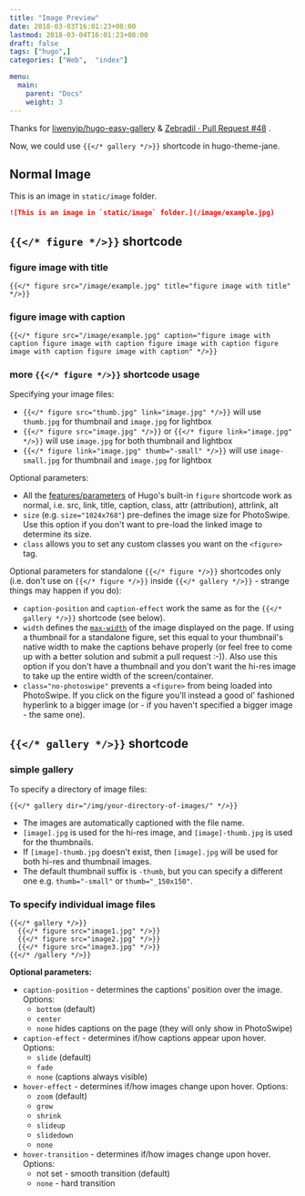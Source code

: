```yaml
---
title: "Image Preview"
date: 2018-03-03T16:01:23+08:00
lastmod: 2018-03-04T16:01:23+08:00
draft: false
tags: ["hugo",]
categories: ["Web",  "index"]

menu:
  main:
    parent: "Docs"
    weight: 3
---
```


Thanks for [liwenyip/hugo-easy-gallery](http://www.964813.xyz/post/) & [Zebradil · Pull Request #48](http://www.964813.xyz/post/) .

Now, we could use `{{</* gallery */>}}` shortcode in hugo-theme-jane.

## Normal Image

This is an image in `static/image` folder.

```markdown
![This is an image in `static/image` folder.](/image/example.jpg)
```

<!--more-->

## `{{</* figure */>}}` shortcode

### figure image with title

```
{{</* figure src="/image/example.jpg" title="figure image with title" */>}}
```


### figure image with caption

```
{{</* figure src="/image/example.jpg" caption="figure image with caption figure image with caption figure image with caption figure image with caption figure image with caption" */>}}
```

### more `{{</* figure */>}}` shortcode usage

Specifying your image files:

- `{{</* figure src="thumb.jpg" link="image.jpg" */>}}` will use `thumb.jpg` for thumbnail and `image.jpg` for lightbox
- `{{</* figure src="image.jpg" */>}}` or `{{</* figure link="image.jpg" */>}}` will use `image.jpg` for both thumbnail and lightbox
- `{{</* figure link="image.jpg" thumb="-small" */>}}` will use `image-small.jpg` for thumbnail and `image.jpg` for lightbox

Optional parameters:

- All the [features/parameters](http://www.964813.xyz/post/) of Hugo's built-in `figure` shortcode work as normal, i.e. src, link, title, caption, class, attr (attribution), attrlink, alt
- `size` (e.g. `size="1024x768"`) pre-defines the image size for PhotoSwipe. Use this option if you don't want to pre-load the linked image to determine its size.
- `class` allows you to set any custom classes you want on the `<figure>` tag.

Optional parameters for standalone `{{</* figure */>}}` shortcodes only (i.e. don't use on `{{</* figure */>}}` inside `{{</* gallery */>}}` - strange things may happen if you do):

- `caption-position` and `caption-effect` work the same as for the `{{</* gallery */>}}` shortcode (see below).
- `width` defines the [`max-width`](http://www.964813.xyz/post/) of the image displayed on the page. If using a thumbnail for a standalone figure, set this equal to your thumbnail's native width to make the captions behave properly (or feel free to come up with a better solution and submit a pull request :-)). Also use this option if you don't have a thumbnail and you don't want the hi-res image to take up the entire width of the screen/container.
- `class="no-photoswipe"` prevents a `<figure>` from being loaded into PhotoSwipe. If you click on the figure you'll instead a good ol' fashioned hyperlink to a bigger image (or - if you haven't specified a bigger image - the same one).


## `{{</* gallery */>}}` shortcode

### simple gallery

To specify a directory of image files:

```
{{</* gallery dir="/img/your-directory-of-images/" */>}}
```

- The images are automatically captioned with the file name.
- `[image].jpg` is used for the hi-res image, and `[image]-thumb.jpg` is used for the thumbnails.
- If `[image]-thumb.jpg` doesn't exist, then `[image].jpg` will be used for both hi-res and thumbnail images.
- The default thumbnail suffix is `-thumb`, but you can specify a different one e.g. `thumb="-small"` or `thumb="_150x150"`.


### To specify individual image files

```
{{</* gallery */>}}
  {{</* figure src="image1.jpg" */>}}
  {{</* figure src="image2.jpg" */>}}
  {{</* figure src="image3.jpg" */>}}
{{</* /gallery */>}}
```

**Optional parameters:**

- `caption-position` - determines the captions' position over the image. Options:
  - `bottom` (default)
  - `center`
  - `none` hides captions on the page (they will only show in PhotoSwipe)
- `caption-effect` - determines if/how captions appear upon hover. Options:
  - `slide` (default)
  - `fade`
  - `none` (captions always visible)
- `hover-effect` - determines if/how images change upon hover. Options:
  - `zoom` (default)
  - `grow`
  - `shrink`
  - `slideup`
  - `slidedown`
  - `none`
- `hover-transition` - determines if/how images change upon hover. Options:
  - not set - smooth transition (default)
  - `none` - hard transition
